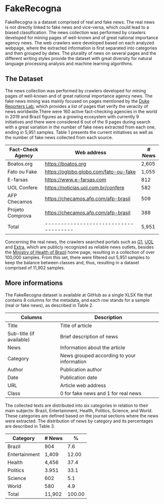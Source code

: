 # FakeRecogna

FakeRecogna is a dataset comprised of real and fake news. The real news is not directly linked to fake news and vice-versa, which could lead to a biased classification. The news collection was performed by crawlers developed for mining pages of well-known and of great national importance agency news. The web crawlers were developed based on each analyzed webpage, where the extracted information is first separated into categories and then grouped by dates. The plurality of news on several pages and the different writing styles provide the dataset with great diversity for natural language processing analysis and machine learning algorithms.

## The Dataset

The news collection was performed by crawlers developed for mining pages of well-known and of great national importance agency news. The fake news mining was mainly focused on pages mentioned by the [Duke Reporters Lab](https://reporterslab.org/fact-checking/), which provides a list of pages that verify the veracity of news worldwide.There were 160 active fact-checking agencies in the world in 2019 and Brazil figures as a growing ecosystem with currently 9 initiatives and there were considered 6 out of the 9 pages during search with a great variation in the number of fake news extracted from each one, ending in 5,951 samples. Table 1 presents the current initiatives as well as the number of fake news collected from each source.

| Fact-Check Agency  | Web address        		    | # News |
| ------------------ | ------------------------------------ | ------ |
| Boatos.org  	     | https://boatos.org 		    | 2,605  |
| Fato ou Fake       | https://oglobo.globo.com/fato-ou-fake| 1,055  |
| E-farsas           | https://www.e-farsas.com             | 812    |
| UOL Confere        | https://noticias.uol.com.br/confere  | 582    |
| AFP Checamos       | https://checamos.afp.com/afp-brasil  | 509    |
| Projeto Comprova   | https://checamos.afp.com/afp-brasil  | 388    |
| Total              | -------------------------------------| 5,951  |


Concerning the real news, the crawlers searched portals such as [G1](https://g1.globo.com/), [UOL](https://www.uol.com.br/) and [Extra](https://extra.globo.com/), which are publicly recognized as reliable news outlets, besides the [Ministry of Health of Brazil](https://www.gov.br/saude/pt-br) home page, resulting in a collection of over 100,000 samples. From this set, there were filtered out 5,951 samples to keep the balance between classes and, thus, resulting in a dataset comprised of 11,902 samples.

## More informations

The FakeRecogna dataset is available at GitHub as a single XLSX file that contains 8 columns for the metadata, and each row stands for a sample (real or fake news), as described in Table 2.

| Columns  		   | Description 				| 
| ------------------------ | ------------------------------------------ |
| Title              	   | Title of article             		| 
| Sub-title (if available) | Brief description of news    		|
| News                     | Information about the article 		| 
| Category                 | News grouped according to your information |
| Author       	           | Publication author    			|
| Date   		   | Publication date    			|
| URL              	   | Article web address			|
| Class			   | 0 for fake news and 1 for real news	|

The collected texts are distributed into six categories in relation to their main subjects: Brazil, Entertainment, Health, Politics, Science, and World. These categories are defined based on the journal sections where the news were extracted. The distribution of news by category and its percentages are described in Table 3.

| Category	 | # News     | %      |
| -------------- | ---------- | ------ |
| Brazil  	 | 904        | 7.6    | 
| Entertainment  | 1,409      | 12.00  |
| Health         | 4,456      | 37.4   |
| Politics       | 3.951      | 33.1   |
| Science        | 602        | 5.1    |
| World   	 | 580        | 4.9    |
| Total          | 11,902     | 100.00 |


